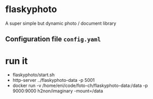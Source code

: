# flaskyphoto

A super simple but dynamic photo / document library

## Configuration file `config.yaml`


# run it

- flaskyphoto/start.sh
- http-server ../flaskyphoto-data -p 5001
- docker run -v /home/eni/code/foto-ch/flaskyphoto-data:/data -p 9000:9000 h2non/imaginary -mount=/data
